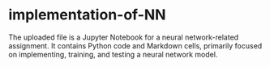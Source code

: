 # implementation-of-NN
The uploaded file is a Jupyter Notebook for a neural network-related assignment. It contains Python code and Markdown cells, primarily focused on implementing, training, and testing a neural network model.
